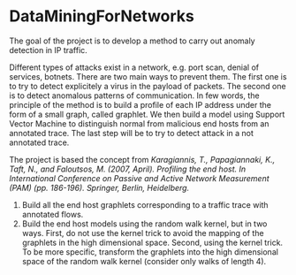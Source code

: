 # DataMiningForNetworks
The goal of the project is to develop a method to carry out anomaly detection in IP traffic. 

Different types of attacks exist in a network, e.g. port scan, denial of services, botnets. There are two main ways to prevent them. The first one is to try to detect explicitely a virus in the payload of packets. The second one is to detect anomalous patterns of communication.  In few words, the principle of the method is to build a profile of each IP address under the form of a small graph, called graphlet. We then build a model using Support Vector Machine to distinguish normal from malicious end hosts from an annotated trace. The last step will be to try to detect attack in a not annotated trace.

The project is based the concept from *Karagiannis, T., Papagiannaki, K., Taft, N., and Faloutsos, M. (2007, April). Profiling the end host. In International Conference on Passive and Active Network Measurement (PAM) (pp. 186-196). Springer, Berlin, Heidelberg.*


1. Build all the end host graphlets corresponding to a traffic trace with annotated flows.
2. Build the end host models using the random walk kernel, but in two ways. First, do not use the kernel trick to avoid the mapping of the graphlets in the high dimensional space. Second, using the kernel trick. To be more specific, transform the graphlets into the high dimensional space of the random walk kernel (consider only walks of length 4).
